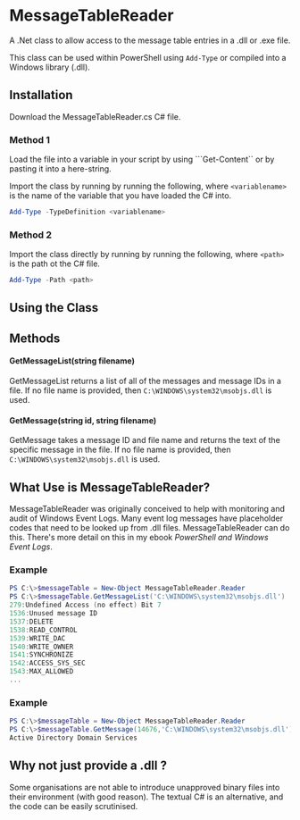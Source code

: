 # MessageTableReader

A .Net class to allow access to the message table entries in a .dll or .exe file.

This class can be used within PowerShell using ``Add-Type`` or compiled into a Windows library (.dll).

## Installation
Download the MessageTableReader.cs C# file.

### Method 1
Load the file into a variable in your script by using ```Get-Content`` or by pasting it into a here-string.

Import the class by running by running the following, where ``<variablename>`` is the name of the variable that you have loaded the C# into. 
```PowerShell
Add-Type -TypeDefinition <variablename>
```

### Method 2
Import the class directly by running by running the following, where ``<path>`` is the path ot the C# file. 
```PowerShell
Add-Type -Path <path>
```

## Using the Class

## Methods

#### GetMessageList(string filename)
GetMessageList returns a list of all of the messages and message IDs in a file. If no file name is provided, then ``C:\WINDOWS\system32\msobjs.dll`` is used.

#### GetMessage(string id, string filename)
GetMessage takes a message ID and file name and returns the text of the specific message in the file. If no file name is provided, then ``C:\WINDOWS\system32\msobjs.dll`` is used.

## What Use is MessageTableReader?

MessageTableReader was originally conceived to help with monitoring and audit of Windows Event Logs. Many event log messages have placeholder codes that need to be looked up from .dll files. MessageTableReader can do this. There's more detail on this in my ebook *PowerShell and Windows Event Logs*.

### Example
```PowerShell
PS C:\>$messageTable = New-Object MessageTableReader.Reader
PS C:\>$messageTable.GetMessageList('C:\WINDOWS\system32\msobjs.dll')
279:Undefined Access (no effect) Bit 7
1536:Unused message ID
1537:DELETE
1538:READ_CONTROL
1539:WRITE_DAC
1540:WRITE_OWNER
1541:SYNCHRONIZE
1542:ACCESS_SYS_SEC
1543:MAX_ALLOWED
...
```

### Example
```PowerShell
PS C:\>$messageTable = New-Object MessageTableReader.Reader
PS C:\>$messageTable.GetMessage(14676,'C:\WINDOWS\system32\msobjs.dll')
Active Directory Domain Services
```
## Why not just provide a .dll ?
Some organisations are not able to introduce unapproved binary files into their environment (with good reason). The textual C# is an alternative, and the code can be easily scrutinised.